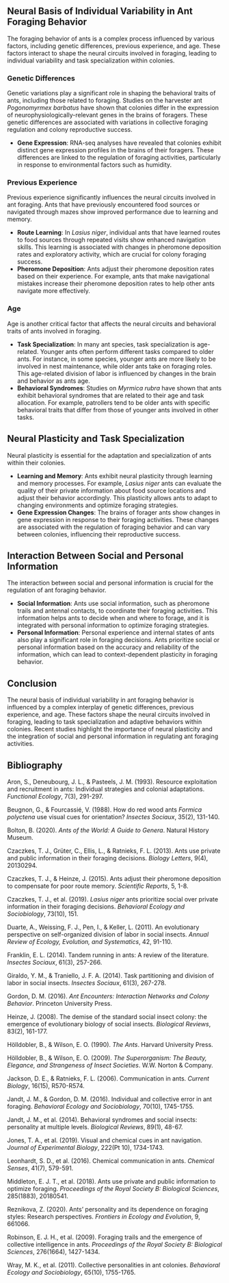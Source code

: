## Neural Basis of Individual Variability in Ant Foraging Behavior

The foraging behavior of ants is a complex process influenced by various factors, including genetic differences, previous experience, and age. These factors interact to shape the neural circuits involved in foraging, leading to individual variability and task specialization within colonies.

### Genetic Differences

Genetic variations play a significant role in shaping the behavioral traits of ants, including those related to foraging. Studies on the harvester ant *Pogonomyrmex barbatus* have shown that colonies differ in the expression of neurophysiologically-relevant genes in the brains of foragers. These genetic differences are associated with variations in collective foraging regulation and colony reproductive success.

- **Gene Expression**: RNA-seq analyses have revealed that colonies exhibit distinct gene expression profiles in the brains of their foragers. These differences are linked to the regulation of foraging activities, particularly in response to environmental factors such as humidity.

### Previous Experience

Previous experience significantly influences the neural circuits involved in ant foraging. Ants that have previously encountered food sources or navigated through mazes show improved performance due to learning and memory.

- **Route Learning**: In *Lasius niger*, individual ants that have learned routes to food sources through repeated visits show enhanced navigation skills. This learning is associated with changes in pheromone deposition rates and exploratory activity, which are crucial for colony foraging success.
- **Pheromone Deposition**: Ants adjust their pheromone deposition rates based on their experience. For example, ants that make navigational mistakes increase their pheromone deposition rates to help other ants navigate more effectively.

### Age

Age is another critical factor that affects the neural circuits and behavioral traits of ants involved in foraging.

- **Task Specialization**: In many ant species, task specialization is age-related. Younger ants often perform different tasks compared to older ants. For instance, in some species, younger ants are more likely to be involved in nest maintenance, while older ants take on foraging roles. This age-related division of labor is influenced by changes in the brain and behavior as ants age.
- **Behavioral Syndromes**: Studies on *Myrmica rubra* have shown that ants exhibit behavioral syndromes that are related to their age and task allocation. For example, patrollers tend to be older ants with specific behavioral traits that differ from those of younger ants involved in other tasks.

## Neural Plasticity and Task Specialization

Neural plasticity is essential for the adaptation and specialization of ants within their colonies.

- **Learning and Memory**: Ants exhibit neural plasticity through learning and memory processes. For example, *Lasius niger* ants can evaluate the quality of their private information about food source locations and adjust their behavior accordingly. This plasticity allows ants to adapt to changing environments and optimize foraging strategies.
- **Gene Expression Changes**: The brains of forager ants show changes in gene expression in response to their foraging activities. These changes are associated with the regulation of foraging behavior and can vary between colonies, influencing their reproductive success.

## Interaction Between Social and Personal Information

The interaction between social and personal information is crucial for the regulation of ant foraging behavior.

- **Social Information**: Ants use social information, such as pheromone trails and antennal contacts, to coordinate their foraging activities. This information helps ants to decide when and where to forage, and it is integrated with personal information to optimize foraging strategies.
- **Personal Information**: Personal experience and internal states of ants also play a significant role in foraging decisions. Ants prioritize social or personal information based on the accuracy and reliability of the information, which can lead to context-dependent plasticity in foraging behavior.

## Conclusion

The neural basis of individual variability in ant foraging behavior is influenced by a complex interplay of genetic differences, previous experience, and age. These factors shape the neural circuits involved in foraging, leading to task specialization and adaptive behaviors within colonies. Recent studies highlight the importance of neural plasticity and the integration of social and personal information in regulating ant foraging activities.

## Bibliography

Aron, S., Deneubourg, J. L., & Pasteels, J. M. (1993). Resource exploitation and recruitment in ants: Individual strategies and colonial adaptations. *Functional Ecology*, 7(3), 291-297.

Beugnon, G., & Fourcassié, V. (1988). How do red wood ants *Formica polyctena* use visual cues for orientation? *Insectes Sociaux*, 35(2), 131-140.

Bolton, B. (2020). *Ants of the World: A Guide to Genera*. Natural History Museum.

Czaczkes, T. J., Grüter, C., Ellis, L., & Ratnieks, F. L. (2013). Ants use private and public information in their foraging decisions. *Biology Letters*, 9(4), 20130294.

Czaczkes, T. J., & Heinze, J. (2015). Ants adjust their pheromone deposition to compensate for poor route memory. *Scientific Reports*, 5, 1-8.

Czaczkes, T. J., et al. (2019). *Lasius niger* ants prioritize social over private information in their foraging decisions. *Behavioral Ecology and Sociobiology*, 73(10), 151.

Duarte, A., Weissing, F. J., Pen, I., & Keller, L. (2011). An evolutionary perspective on self-organized division of labor in social insects. *Annual Review of Ecology, Evolution, and Systematics*, 42, 91-110.

Franklin, E. L. (2014). Tandem running in ants: A review of the literature. *Insectes Sociaux*, 61(3), 257-266.

Giraldo, Y. M., & Traniello, J. F. A. (2014). Task partitioning and division of labor in social insects. *Insectes Sociaux*, 61(3), 267-278.

Gordon, D. M. (2016). *Ant Encounters: Interaction Networks and Colony Behavior*. Princeton University Press.

Heinze, J. (2008). The demise of the standard social insect colony: the emergence of evolutionary biology of social insects. *Biological Reviews*, 83(2), 161-177.

Hölldobler, B., & Wilson, E. O. (1990). *The Ants*. Harvard University Press.

Hölldobler, B., & Wilson, E. O. (2009). *The Superorganism: The Beauty, Elegance, and Strangeness of Insect Societies*. W.W. Norton & Company.

Jackson, D. E., & Ratnieks, F. L. (2006). Communication in ants. *Current Biology*, 16(15), R570-R574.

Jandt, J. M., & Gordon, D. M. (2016). Individual and collective error in ant foraging. *Behavioral Ecology and Sociobiology*, 70(10), 1745-1755.

Jandt, J. M., et al. (2014). Behavioral syndromes and social insects: personality at multiple levels. *Biological Reviews*, 89(1), 48-67.

Jones, T. A., et al. (2019). Visual and chemical cues in ant navigation. *Journal of Experimental Biology*, 222(Pt 10), 1734-1743.

Leonhardt, S. D., et al. (2016). Chemical communication in ants. *Chemical Senses*, 41(7), 579-591.

Middleton, E. J. T., et al. (2018). Ants use private and public information to optimize foraging. *Proceedings of the Royal Society B: Biological Sciences*, 285(1883), 20180541.

Reznikova, Z. (2020). Ants’ personality and its dependence on foraging styles: Research perspectives. *Frontiers in Ecology and Evolution*, 9, 661066.

Robinson, E. J. H., et al. (2009). Foraging trails and the emergence of collective intelligence in ants. *Proceedings of the Royal Society B: Biological Sciences*, 276(1664), 1427-1434.

Wray, M. K., et al. (2011). Collective personalities in ant colonies. *Behavioral Ecology and Sociobiology*, 65(10), 1755-1765.